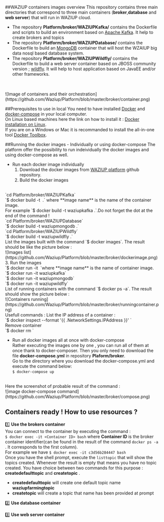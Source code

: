 ##WAZIUP containers images overview
This repository contains three main directories that correspond to three main containers (**broker**,**database** and **web server**) that will run in WAZIUP cloud.
* The repository **Platform/broker/WAZIUPKafka/** contains the Dockerfile and scripts to build an environment based on [Apache Kafka](http://kafka.apache.org/). It help to create brokers and topics
* The repository **Platform/broker/WAZIUPDatabase/** contains the Dockerfile to build an [MongoDB](https://www.mongodb.com/) container that will host the WZAIUP big data nosql based database system.
* The repository **Platform/broker/WAZIUPWildfly/** contains the  Dockerfile to build a web server container based on JBOSS community version ; [wildfly](https://www.mongodb.com/). It will help to host application based on JavaEE and/or other frameworks.
</br>
</br>
![Image of containers and their orchestration](https://github.com/Waziup/Platform/blob/master/broker/container.png)


##Prerequisites to use in local 
You need to have installed  [Docker](https://docs.docker.com/)  and [docker-compose](https://docs.docker.com/compose/install/) in your local computer. </br>
On Linux based machines here the link on how to install it  : [Docker installation on Linux](https://docs.docker.com/engine/installation/linux/). </br>
If you are on a Windows or Mac it is recommanded to install the all-in-one tool [Docker Toolbox](https://docs.docker.com/toolbox/overview/).

##Running the docker images  - Individually or using docker-compose
The platform offer the possibility to run indeividually the docker images  and using docker-compose as well. 
</br>
* Run each docker image individually
  1. Download the docker images from [WAZIUP platform](https://github.com/Waziup/Platform.git) github repository.
  2. Build the docker images 
</br>
  `cd  Platform/broker/WAZIUPKafka`
</br>
  `$ docker build -t <image name>  .` where **image name** is the name of the container image.
</br> 
  For example  `$ docker build -t  waziupkafka .`.Do not forget the dot at the end of the command !</br>
  `cd Platform/broker/WAZIUPDatabase`
</br>
  `$ docker build -t waziupmongodb .`
</br>
  `cd Platform/broker/WAZIUPWildfly`
</br>
  `$ docker build -t waziupwildfly .`
</br>
List the images built with the command `$ docker images`. The result should be like the picture below : 
</br>
![Images list](https://github.com/Waziup/Platform/blob/master/broker/dockerimage.png)
 3. Run the images </br>
  `$ docker run -it <image name> `where **image name** is the name of container image.
</br>
  `$ docker run -it waziupkafka`
</br>
  `$ docker run -it waziupmongodb`
</br>
  `$ docker run -it waziupwildfly`
</br>
List of running containers with the command `$ docker ps -a`. The result should show the picture below :
</br>
![Containers running](https://github.com/Waziup/Platform/blob/master/broker/runningcontainer.png)
</br> Usefull commands : 
List the IP address of a container : </br>
`$ docker inspect --format '{{ .NetworkSettings.IPAddress }}' <Container_ID>`
</br>
Remove container </br>
`$ docker rm <Container ID>` 

* Run all docker images all at once with docker-compose </br>
Rather executing the images one by one , you can run all of them at once thank to docker-composer. Then you only need to download the file  **docker-compose.yml**  in repository  **Plaform/broker**.</br>
Go to the directory where you download the docker-compose.yml and execute the command below:</br>
`$ docker-compose up `
</br>
Here the screenshot of probable result of the command :
</br>
![image docker-compose command](https://github.com/Waziup/Platform/blob/master/broker/compose.png)

## Containers ready ! How to use resources ? 
:one: **Use the brokers container** </br>
You can connect to the container by executing the command : </br>
`$ docker exec -it <Container ID> bash` where **Container ID** is the broker container identifier(can be found in the result of the command `docker ps -a` . It corresponds to the first column).
</br>
For example we have `$ docker exec -it c3d56b284447 bash`  </br>
Once you have the shell prompt, execute the  `listtopic` that will show the topics created. Whenever the result is empty that means you have no topic created. You have choice between two commands for this purpose : **createdefaulttopic** and **createtopic** . </br>
* **createdefaulttopic** will create one default topic name **waziupfarmingtopic** </br>
* **createtopic** will create a topic that name has been provided at prompt </br>

:two: **Use database container** </br>



:three: **Use web server container** </br>
